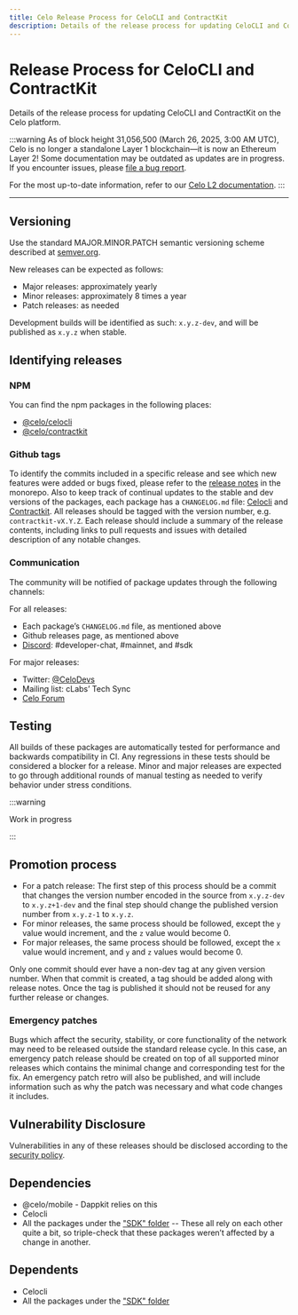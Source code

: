 ```yaml
---
title: Celo Release Process for CeloCLI and ContractKit
description: Details of the release process for updating CeloCLI and ContractKit on the Celo platform.
---
```


# Release Process for CeloCLI and ContractKit

Details of the release process for updating CeloCLI and ContractKit on the Celo platform.

:::warning
As of block height 31,056,500 (March 26, 2025, 3:00 AM UTC), Celo is no longer a standalone Layer 1 blockchain—it is now an Ethereum Layer 2!
Some documentation may be outdated as updates are in progress. If you encounter issues, please [file a bug report](https://github.com/celo-org/docs/issues/new/choose).

For the most up-to-date information, refer to our [Celo L2 documentation](https://docs.celo.org/cel2).
:::

---

## Versioning

Use the standard MAJOR.MINOR.PATCH semantic versioning scheme described at [semver.org](http://semver.org).

New releases can be expected as follows:

- Major releases: approximately yearly
- Minor releases: approximately 8 times a year
- Patch releases: as needed

Development builds will be identified as such: `x.y.z-dev`, and will be published as `x.y.z` when stable.

## Identifying releases

### NPM

You can find the npm packages in the following places:

- [@celo/celocli](https://www.npmjs.com/package/@celo/celocli)
- [@celo/contractkit](https://www.npmjs.com/package/@celo/contractkit)

### Github tags

To identify the commits included in a specific release and see which new features were added or bugs fixed, please refer to the [release notes](https://github.com/celo-org/celo-monorepo/releases) in the monorepo. Also to keep track of continual updates to the stable and dev versions of the packages, each package has a `CHANGELOG.md` file: [Celocli](https://github.com/celo-org/developer-tooling/blob/master/packages/cli/CHANGELOG.md) and [Contractkit](https://github.com/celo-org/developer-tooling/blob/master/packages/sdk/contractkit/CHANGELOG.md).
All releases should be tagged with the version number, e.g. `contractkit-vX.Y.Z`. Each release should include a summary of the release contents, including links to pull requests and issues with detailed description of any notable changes.

### Communication

The community will be notified of package updates through the following channels:

For all releases:

- Each package’s `CHANGELOG.md` file, as mentioned above
- Github releases page, as mentioned above
- [Discord](https://chat.celo.org): #developer-chat, #mainnet, and #sdk

For major releases:

- Twitter: [@CeloDevs](https://x.com/CeloDevs)
- Mailing list: cLabs’ Tech Sync
- [Celo Forum](https://forum.celo.org/)

## Testing

All builds of these packages are automatically tested for performance and backwards compatibility in CI. Any regressions in these tests should be considered a blocker for a release.
Minor and major releases are expected to go through additional rounds of manual testing as needed to verify behavior under stress conditions.

:::warning

Work in progress

:::

## Promotion process

- For a patch release: The first step of this process should be a commit that changes the version number encoded in the source from `x.y.z-dev` to `x.y.z+1-dev` and the final step should change the published version number from `x.y.z-1` to `x.y.z`.
- For minor releases, the same process should be followed, except the `y` value would increment, and the `z` value would become 0.
- For major releases, the same process should be followed, except the `x` value would increment, and `y` and `z` values would become 0.

Only one commit should ever have a non-dev tag at any given version number. When that commit is created, a tag should be added along with release notes. Once the tag is published it should not be reused for any further release or changes.

### Emergency patches

Bugs which affect the security, stability, or core functionality of the network may need to be released outside the standard release cycle. In this case, an emergency patch release should be created on top of all supported minor releases which contains the minimal change and corresponding test for the fix. An emergency patch retro will also be published, and will include information such as why the patch was necessary and what code changes it includes.

## Vulnerability Disclosure

Vulnerabilities in any of these releases should be disclosed according to the [security policy](https://github.com/celo-org/celo-blockchain/blob/master/SECURITY.md).

## Dependencies

- @celo/mobile - Dappkit relies on this
- Celocli
- All the packages under the ["SDK" folder](https://github.com/celo-org/developer-tooling/tree/master/packages/sdk) -- These all rely on each other quite a bit, so triple-check that these packages weren’t affected by a change in another.

## Dependents

- Celocli
- All the packages under the ["SDK" folder](https://github.com/celo-org/developer-tooling/tree/master/packages/sdk)
